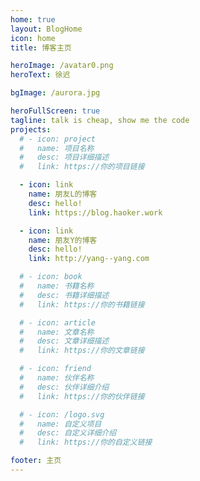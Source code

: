 ```yaml
---
home: true
layout: BlogHome
icon: home
title: 博客主页

heroImage: /avatar0.png
heroText: 徐迟

bgImage: /aurora.jpg

heroFullScreen: true
tagline: talk is cheap, show me the code
projects:
  # - icon: project
  #   name: 项目名称
  #   desc: 项目详细描述
  #   link: https://你的项目链接

  - icon: link
    name: 朋友L的博客
    desc: hello!
    link: https://blog.haoker.work

  - icon: link
    name: 朋友Y的博客
    desc: hello!
    link: http://yang--yang.com

  # - icon: book
  #   name: 书籍名称
  #   desc: 书籍详细描述
  #   link: https://你的书籍链接

  # - icon: article
  #   name: 文章名称
  #   desc: 文章详细描述
  #   link: https://你的文章链接

  # - icon: friend
  #   name: 伙伴名称
  #   desc: 伙伴详细介绍
  #   link: https://你的伙伴链接

  # - icon: /logo.svg
  #   name: 自定义项目
  #   desc: 自定义详细介绍
  #   link: https://你的自定义链接

footer: 主页 
---
```


<!-- 这是一个博客主页的案例。

要使用此布局，你应该在页面前端设置 `layout: BlogHome` 和 `home: true`。

相关配置文档请见 [博客主页](https://theme-hope.vuejs.press/zh/guide/blog/home/)。 -->
